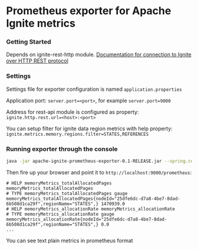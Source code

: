 # Prometheus exporter for Apache Ignite metrics 

### Getting Started

Depends on ignite-rest-http module. 
[Documentation for connection to Ignite over HTTP REST protocol](https://apacheignite.readme.io/docs/rest-api)

### Settings

Settings file for exporter configuration is named `application.properties` 

Application port: `server.port=<port>`, for example `server.port=9000` 

Address for rest-api module is configured as property: `ignite.http.rest.url=<host>:<port>` 

You can setup filter for ignite data region metrics with help property: `ignite.metrics.memory.regions.filter=STATES,REFERENCES`

### Running exporter through the console 

```bash
java -jar apache-ignite-prometheus-exporter-0.1-RELEASE.jar --spring.config.location=file:./application.properties
```

Then fire up your browser and point it to `http://localhost:9000/prometheus`:

```
# HELP memoryMetrics_totalAllocatedPages memoryMetrics_totalAllocatedPages
# TYPE memoryMetrics_totalAllocatedPages gauge
memoryMetrics_totalAllocatedPages{nodeId="25dfe6dc-d7a8-4be7-8dad-6b508d1ca29f",regionName="STATES",} 1470939.0
# HELP memoryMetrics_allocationRate memoryMetrics_allocationRate
# TYPE memoryMetrics_allocationRate gauge
memoryMetrics_allocationRate{nodeId="25dfe6dc-d7a8-4be7-8dad-6b508d1ca29f",regionName="STATES",} 0.0
...
```

You can see text plain metrics in prometheus format 
